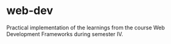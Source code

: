 # web-dev
Practical implementation of the learnings from the course Web Development Frameworks during semester IV.
